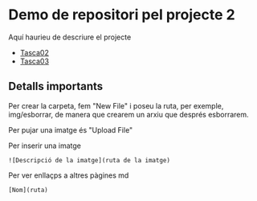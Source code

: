 # Demo de repositori pel projecte 2

Aquí haurieu de descriure el projecte

- [Tasca02](tasca02/README.md)
- [Tasca03](tasca03/README.md)

## Detalls importants

Per crear la carpeta, fem "New File" i poseu la ruta, per exemple, img/esborrar, de manera que crearem un arxiu que després esborrarem.

Per pujar una imatge és "Upload File"

Per inserir una imatge

```
![Descripció de la imatge](ruta de la imatge)
```

Per ver enllaçps a altres pàgines md

```
[Nom](ruta)
```

